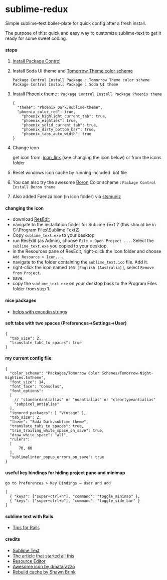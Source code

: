 # sublime-redux

Simple sublime-text boiler-plate for quick config after a fresh install.

The purpose of this: quick and easy way to customize sublime-text to get it ready for some sweet coding.

#### steps

1. [Install Package Control](http://wbond.net/sublime_packages/package_control/installation)

2. Install Soda UI theme and [Tomorrow Theme color scheme](https://github.com/chriskempson/tomorrow-theme)

    ```
    Package Control Install Package : Tomorrow Theme color scheme
    Package Control Install Package : Soda UI theme
    ```

3. Install [Phoenix theme](https://github.com/netatoo/phoenix-theme) : `Package Control Install Package Phoenix theme`

    ```JS
    {
      "theme": "Phoenix Dark.sublime-theme",
      "phoenix_color_red": true,
	    "phoenix_highlight_current_tab": true,
	    "phoenix_eighties": true,
	    "phoenix_solid_current_tab": true,
	    "phoenix_dirty_bottom_bar": true,
	    "phoenix_tabs_auto_width": true
    }
    ```

4. Change icon

    get icon from: [icon_link](https://github.com/dmatarazzo/Sublime-Text-2-Icon/raw/master/sublime_text.ico) (see changing the icon below) or from the icons folder

5. Reset windows icon cache by running included .bat file

7. You can also try the awesome [Boron](https://github.com/mjio/boron.tmtheme) Color scheme : `Package Control Install Boron theme`

8. Also added Faenza Icon (in icon folder) via [stsmuniz](http://gnome-look.org/content/show.php/?content=147424)


#### changing the icon

* download [ResEdit](http://www.resedit.net/)
* navigate to the installation folder for Sublime Text 2 (this should be in C:\Program Files\Sublime Text2)
* Copy `sublime_text.exe` to your desktop
* run ResEdit (as Admin), choose `File > Open Project ...`. Select the `sublime_text.exe` you copied to your desktop.
* in the Resources pane of ResEdit, right-click the Icon folder and choose `Add Resource > Icon...`.
* navigate to the folder containing the `sublime_text.ico` file. Add it.
* right-click the icon named `103 [English (Australia)]`, select `Remove from Project`.
* save.
* copy the `sublime_text.exe` on your desktop back to the Program Files folder from step 1.


#### nice packages

* [helps with encodin strings](https://github.com/colinta/SublimeStringEncode)


#### soft tabs with two spaces (Preferences->Settings->User)

```JS
{
  "tab_size": 2,
  "translate_tabs_to_spaces": true
}
```


#### my current config file:

```JS
{
  "color_scheme": "Packages/Tomorrow Color Schemes/Tomorrow-Night-Eighties.tmTheme",
  "font_size": 14,
  "font_face": "Consolas",
  "font_options":
  [
    // "standardantialias" or "noantialias" or "cleartypeantialias"
    "subpixel_antialias"
  ],
  "ignored_packages": [ "Vintage" ],
  "tab_size": 2,
  "theme": "Soda Dark.sublime-theme",
  "translate_tabs_to_spaces": true,
  "trim_trailing_white_space_on_save": true,
  "draw_white_space": "all",
  "rulers":
  [
      70, 80
  ],
  "sublimelinter_popup_errors_on_save": true
}
```

#### useful key bindings for hiding project pane and minimap

`go to Preferences > Key Bindings — User and add`

```JS
[
  { "keys": ["super+ctrl+h"], "command": "toggle_minimap" },
  { "keys": ["super+ctrl+b"], "command": "toggle_side_bar" }
]

```

#### sublime text with Rails

* [Tips for Rails](https://github.com/mhartl/rails_tutorial_sublime_text)

#### credits

* [Sublime Text](http://www.sublimetext.com)
* [The article that started all this](http://opensoul.org/blog/archives/2012/01/12/getting-started-with-sublime-text-2)
* [Resource Editor](http://www.resedit.net)
* [Awesome icon by dmatarazzo](https://github.com/dmatarazzo/Sublime-Text-2-Icon)
* [Rebuild cache by Shawn Brink](http://www.sevenforums.com/tutorials/49819-icon-cache-rebuild.html)
